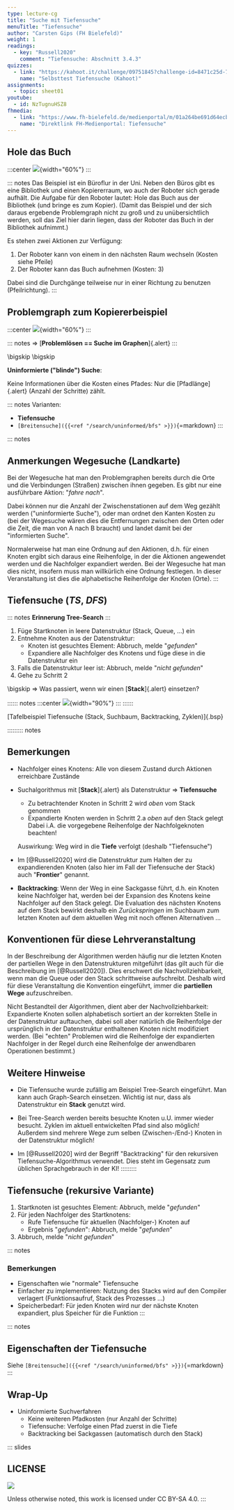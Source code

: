 ```yaml
---
type: lecture-cg
title: "Suche mit Tiefensuche"
menuTitle: "Tiefensuche"
author: "Carsten Gips (FH Bielefeld)"
weight: 1
readings:
  - key: "Russell2020"
    comment: "Tiefensuche: Abschnitt 3.4.3"
quizzes:
  - link: "https://kahoot.it/challenge/09751845?challenge-id=8471c25d-77c6-4c83-b473-6edcacfcb770_1633580993690"
    name: "Selbsttest Tiefensuche (Kahoot)"
assignments:
  - topic: sheet01
youtube:
  - id: NzTugnuHSZ8
fhmedia:
  - link: "https://www.fh-bielefeld.de/medienportal/m/01a264be691d64ecb2ca389006177bec25cc3d31a750c648e0d7450d07cbf907dd98e0248ef97d40999f7fb06355f5235827bf05f3a087b8e2511bbd68d2d5da"
    name: "Direktlink FH-Medienportal: Tiefensuche"
---
```



## Hole das Buch

:::center
![](images/scene.png){width="60%"}
:::

::: notes
Das Beispiel ist ein Büroflur in der Uni. Neben den Büros gibt es eine Bibliothek
und einen Kopiererraum, wo auch der Roboter sich gerade aufhält. Die Aufgabe für
den Roboter lautet: Hole das Buch aus der Bibliothek (und bringe es zum Kopier).
(Damit das Beispiel und der sich daraus ergebende Problemgraph nicht zu groß und zu
unübersichtlich werden, soll das Ziel hier darin liegen, dass der Roboter das Buch
in der Bibliothek aufnimmt.)

Es stehen zwei Aktionen zur Verfügung:
1.  Der Roboter kann von einem in den nächsten Raum wechseln (Kosten siehe Pfeile)
2.  Der Roboter kann das Buch aufnehmen (Kosten: 3)

Dabei sind die Durchgänge teilweise nur in einer Richtung zu benutzen (Pfeilrichtung).
:::

## Problemgraph zum Kopiererbeispiel

:::center
![](images/graph.png){width="60%"}
:::

::: notes
=> [**Problemlösen == Suche im Graphen**]{.alert}
:::

\bigskip
\bigskip

**Uninformierte ("blinde") Suche**:

Keine Informationen über die Kosten eines Pfades: Nur die [Pfadlänge]{.alert} (Anzahl der Schritte) zählt.

::: notes
Varianten:
*   **Tiefensuche**
*   `[Breitensuche]({{<ref "/search/uninformed/bfs" >}})`{=markdown}
:::

::: notes
## Anmerkungen Wegesuche (Landkarte)

Bei der Wegesuche hat man den Problemgraphen bereits durch die Orte und die Verbindungen (Straßen)
zwischen ihnen gegeben. Es gibt nur eine ausführbare Aktion: "*fahre nach*".

Dabei können nur die Anzahl der Zwischenstationen auf dem Weg gezählt werden ("uninformierte
Suche"), oder man ordnet den Kanten Kosten zu (bei der Wegesuche wären dies die Entfernungen
zwischen den Orten oder die Zeit, die man von A nach B braucht) und landet damit bei der
"informierten Suche".

Normalerweise hat man eine Ordnung auf den Aktionen, d.h. für einen Knoten ergibt sich daraus
eine Reihenfolge, in der die Aktionen angewendet werden und die Nachfolger expandiert werden.
Bei der Wegesuche hat man dies nicht, insofern muss man willkürlich eine Ordnung festlegen.
In dieser Veranstaltung ist dies die alphabetische Reihenfolge der Knoten (Orte).
:::


## Tiefensuche (*TS*, *DFS*)

::: notes
**Erinnerung Tree-Search**
:::

1.  Füge Startknoten in leere Datenstruktur (Stack, Queue, ...) ein
2.  Entnehme Knoten aus der Datenstruktur:
    -   Knoten ist gesuchtes Element: Abbruch, melde "*gefunden*"
    -   Expandiere alle Nachfolger des Knotens und füge diese in die
        Datenstruktur ein
3.  Falls die Datenstruktur leer ist: Abbruch, melde "*nicht gefunden*"
4.  Gehe zu Schritt 2

\bigskip
=> Was passiert, wenn wir einen [**Stack**]{.alert} einsetzen?

:::::: notes
:::center
![](images/tafelbeispiel.png){width="90%"}
:::
::::::

[Tafelbeispiel Tiefensuche (Stack, Suchbaum, Backtracking, Zyklen)]{.bsp}

<!-- XXX
* Beispiel mit *gerichteten* Kanten, um lange Zyklen an Tafelbeispiel zu vermeiden
* Sackgasse möglichst "früh" (A-B-C (C: Sackgasse), A-B-D, und von D geht's weiter ...)
* Diskussion: Zyklen sind normalerweise möglich (wenn eine Aktion den Vorgängerzustand "erreicht")
-->

::::::::: notes
## Bemerkungen

*   Nachfolger eines Knotens: Alle von diesem Zustand durch Aktionen erreichbare Zustände

*   Suchalgorithmus mit [**Stack**]{.alert} als Datenstruktur => **Tiefensuche**
    *   Zu betrachtender Knoten in Schritt 2 wird *oben* vom Stack genommen
    *   Expandierte Knoten werden in Schritt 2.a *oben* auf den Stack gelegt
        Dabei i.A. die vorgegebene Reihenfolge der Nachfolgeknoten beachten!

    Auswirkung: Weg wird in die **Tiefe** verfolgt (deshalb "Tiefensuche")

*   Im [@Russell2020] wird die Datenstruktur zum Halten der zu expandierenden Knoten (also
    hier im Fall der Tiefensuche der Stack) auch "**Frontier**" genannt.

*   **Backtracking**: Wenn der Weg in eine Sackgasse führt, d.h. ein Knoten
    keine Nachfolger hat, werden bei der Expansion des Knotens keine Nachfolger
    auf den Stack gelegt. Die Evaluation des nächsten Knotens auf dem Stack
    bewirkt deshalb ein *Zurückspringen* im Suchbaum zum letzten Knoten auf dem
    aktuellen Weg mit noch offenen Alternativen ...


## Konventionen für diese Lehrveranstaltung

In der Beschreibung der Algorithmen werden häufig nur die letzten Knoten der partiellen Wege
in den Datenstrukturen mitgeführt (das gilt auch für die Beschreibung im [@Russell2020]). Dies
erschwert die Nachvollziehbarkeit, wenn man die Queue oder den Stack schrittweise aufschreibt.
Deshalb wird für diese Veranstaltung die Konvention eingeführt, immer die **partiellen Wege**
aufzuschreiben.

Nicht Bestandteil der Algorithmen, dient aber der Nachvollziehbarkeit: Expandierte Knoten
sollen alphabetisch sortiert an der korrekten Stelle in der Datenstruktur auftauchen, dabei
soll aber natürlich die Reihenfolge der ursprünglich in der Datenstruktur enthaltenen Knoten
nicht modifiziert werden. (Bei "echten" Problemen wird die Reihenfolge der expandierten
Nachfolger in der Regel durch eine Reihenfolge der anwendbaren Operationen bestimmt.)


## Weitere Hinweise

*   Die Tiefensuche wurde zufällig am Beispiel Tree-Search eingeführt. Man kann auch Graph-Search
    einsetzen. Wichtig ist nur, dass als Datenstruktur ein **Stack** genutzt wird.

*   Bei Tree-Search werden bereits besuchte Knoten u.U. immer wieder besucht. Zyklen im aktuell
    entwickelten Pfad sind also möglich! Außerdem sind mehrere Wege zum selben (Zwischen-/End-)
    Knoten in der Datenstruktur möglich!

*   Im [@Russell2020] wird der Begriff "Backtracking" für den rekursiven Tiefensuche-Algorithmus
    verwendet. Dies steht im Gegensatz zum üblichen Sprachgebrauch in der KI!
:::::::::


## Tiefensuche (rekursive Variante)

1.  Startknoten ist gesuchtes Element: Abbruch, melde "*gefunden*"
2.  Für jeden Nachfolger des Startknotens:
    -   Rufe Tiefensuche für aktuellen (Nachfolger-) Knoten auf
    -   Ergebnis "*gefunden*": Abbruch, melde "*gefunden*"
3.  Abbruch, melde "*nicht gefunden*"

::: notes
### Bemerkungen

*   Eigenschaften wie "normale" Tiefensuche
*   Einfacher zu implementieren: Nutzung des Stacks wird auf den Compiler
    verlagert (Funktionsaufruf, Stack des Prozesses ...)
*   Speicherbedarf: Für jeden Knoten wird nur der nächste Knoten expandiert,
    plus Speicher für die Funktion
:::


::: notes
## Eigenschaften der Tiefensuche

Siehe `[Breitensuche]({{<ref "/search/uninformed/bfs" >}})`{=markdown}
:::


## Wrap-Up

*   Uninformierte Suchverfahren
    *   Keine weiteren Pfadkosten (nur Anzahl der Schritte)
    *   Tiefensuche: Verfolge einen Pfad zuerst in die Tiefe
    *   Backtracking bei Sackgassen (automatisch durch den Stack)







<!-- DO NOT REMOVE - THIS IS A LAST SLIDE TO INDICATE THE LICENSE AND POSSIBLE EXCEPTIONS (IMAGES, ...). -->
::: slides
## LICENSE
![](https://licensebuttons.net/l/by-sa/4.0/88x31.png)

Unless otherwise noted, this work is licensed under CC BY-SA 4.0.
:::
